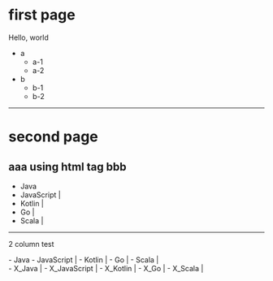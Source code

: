# first page

Hello, world

- a
  - a-1
  - a-2
- b
  - b-1
  - b-2

---
# second page

aaa <b>using html tag</b> bbb
---

- Java
- JavaScript |
- Kotlin     |
- Go         |
- Scala      |

---

2 column test

<div id="left">
- Java
- JavaScript |
- Kotlin     |
- Go         |
- Scala      |
</div>

<div id="right">
- X_Java       |
- X_JavaScript |
- X_Kotlin     |
- X_Go         |
- X_Scala      |
</div>


